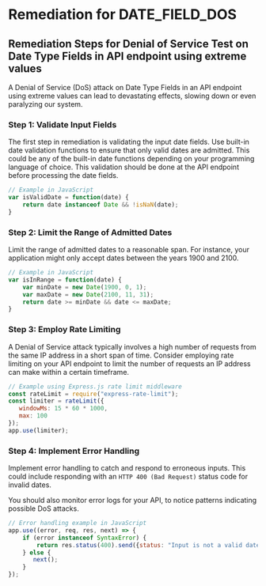 # Remediation for DATE_FIELD_DOS

## Remediation Steps for Denial of Service Test on Date Type Fields in API endpoint using extreme values

A Denial of Service (DoS) attack on Date Type Fields in an API endpoint using extreme values can lead to devastating effects, slowing down or even paralyzing our system. 

### Step 1: Validate Input Fields
The first step in remediation is validating the input date fields. Use built-in date validation functions to ensure that only valid dates are admitted. This could be any of the built-in date functions depending on your programming language of choice. This validation should be done at the API endpoint before processing the date fields.

```javascript
// Example in JavaScript
var isValidDate = function(date) {
    return date instanceof Date && !isNaN(date);
}
```

### Step 2: Limit the Range of Admitted Dates
Limit the range of admitted dates to a reasonable span. For instance, your application might only accept dates between the years 1900 and 2100.

```javascript
// Example in JavaScript
var isInRange = function(date) {
    var minDate = new Date(1900, 0, 1);
    var maxDate = new Date(2100, 11, 31);
    return date >= minDate && date <= maxDate;
}
```

### Step 3: Employ Rate Limiting
A Denial of Service attack typically involves a high number of requests from the same IP address in a short span of time. Consider employing rate limiting on your API endpoint to limit the number of requests an IP address can make within a certain timeframe.

```javascript
// Example using Express.js rate limit middleware
const rateLimit = require("express-rate-limit");
const limiter = rateLimit({
   windowMs: 15 * 60 * 1000, 
   max: 100 
});
app.use(limiter); 
```

### Step 4: Implement Error Handling
Implement error handling to catch and respond to erroneous inputs. This could include responding with an `HTTP 400 (Bad Request)`  status code for invalid dates.

You should also monitor error logs for your API, to notice patterns indicating possible DoS attacks.

```javascript
// Error handling example in JavaScript
app.use((error, req, res, next) => {
    if (error instanceof SyntaxError) { 
        return res.status(400).send({status: "Input is not a valid date!"});
    } else {
       next();
    }
});
```